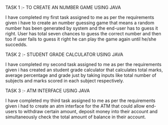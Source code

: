 TASK 1 :- TO CREATE AN NUMBER GAME USING JAVA

I have completed my first task assigned to me as per the requirements given i have to create an number guessing game that means a random number has been generated by system and the end-user has to guess it right. User has total seven chances to guess the correct number and then too if user fails to guess it right he can play the game again until he/she succedds.

TASK 2 :- STUDENT GRADE CALCULATOR USING JAVA

I have completed my second task assigned to me as per the requirements given i has created an student grade calculator that calculates total marks, average percentage and grade just by taking inputs like total number of subjects and marks scored in each subject respectively.

TASK 3 :- ATM INTERFACE USING JAVA

I have completed my third task assigned to me as per the requirements given i had to create an atm interface for the ATM that could allow end-users to withdraw certain amount, deposit money into their account and simultaneously check the total amount of balance in their account.
